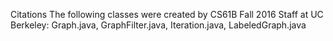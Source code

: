 Citations
The following classes were created by CS61B Fall 2016 Staff at UC Berkeley:
Graph.java, GraphFilter.java, Iteration.java, LabeledGraph.java
